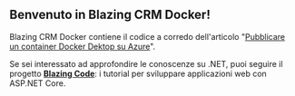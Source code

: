 ## Benvenuto in Blazing CRM Docker!

Blazing CRM Docker contiene il codice a corredo dell'articolo "[Pubblicare un container Docker Dektop su Azure](https://etabetaweb.com/2020/11/10/pubblicare-un-container-docker-desktop-su-azure/)". 

Se sei interessato ad approfondire le conoscenze su .NET, puoi seguire il progetto **[Blazing Code](https://etabetaweb.github.io/BlazingCode/)**: i tutorial per sviluppare applicazioni web con ASP.NET Core.

